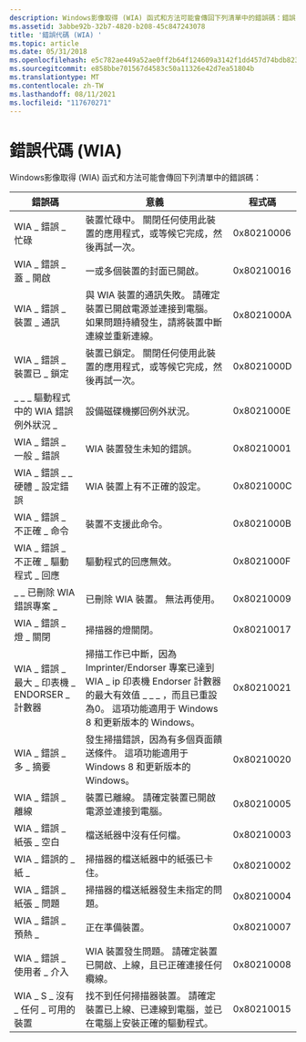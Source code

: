 ```yaml
---
description: Windows影像取得 (WIA) 函式和方法可能會傳回下列清單中的錯誤碼：錯誤 CodeMeaningCodeWIA \_ 錯誤 \_ BUSYThe 裝置忙碌中。
ms.assetid: 3abbe92b-32b7-4820-b208-45c847243078
title: '錯誤代碼 (WIA) '
ms.topic: article
ms.date: 05/31/2018
ms.openlocfilehash: e5c782ae449a52ae0ff2b64f124609a3142f1dd457d74bdb82333502ef1868ce
ms.sourcegitcommit: e858bbe701567d4583c50a11326e42d7ea51804b
ms.translationtype: MT
ms.contentlocale: zh-TW
ms.lasthandoff: 08/11/2021
ms.locfileid: "117670271"
---
```

# <a name="error-codes-wia"></a>錯誤代碼 (WIA) 

Windows影像取得 (WIA) 函式和方法可能會傳回下列清單中的錯誤碼： 

| 錯誤碼                                      | 意義                                                                                                                                                                                                                             | 程式碼       |
|-------------------------------------------------|-------------------------------------------------------------------------------------------------------------------------------------------------------------------------------------------------------------------------------------|------------|
| WIA \_ 錯誤 \_ 忙碌                                | 裝置忙碌中。 關閉任何使用此裝置的應用程式，或等候它完成，然後再試一次。                                                                                                                          | 0x80210006 |
| WIA \_ 錯誤 \_ 蓋 \_ 開啟                         | 一或多個裝置的封面已開啟。                                                                                                                                                                                          | 0x80210016 |
| WIA \_ 錯誤 \_ 裝置 \_ 通訊               | 與 WIA 裝置的通訊失敗。 請確定裝置已開啟電源並連接到電腦。 如果問題持續發生，請將裝置中斷連線並重新連線。                                                            | 0x8021000A |
| WIA \_ 錯誤 \_ 裝置已 \_ 鎖定                      | 裝置已鎖定。 關閉任何使用此裝置的應用程式，或等候它完成，然後再試一次。                                                                                                                        | 0x8021000D |
| \_ \_ \_ 驅動程式中的 WIA 錯誤例外狀況 \_               | 設備磁碟機擲回例外狀況。                                                                                                                                                                                               | 0x8021000E |
| WIA \_ 錯誤 \_ 一般 \_ 錯誤                      | WIA 裝置發生未知的錯誤。                                                                                                                                                                                  | 0x80210001 |
| WIA \_ 錯誤 \_ \_ 硬體 \_ 設定錯誤        | WIA 裝置上有不正確的設定。                                                                                                                                                                                    | 0x8021000C |
| WIA \_ 錯誤 \_ 不正確 \_ 命令                    | 裝置不支援此命令。                                                                                                                                                                                            | 0x8021000B |
| WIA \_ 錯誤 \_ 不正確 \_ 驅動程式 \_ 回應           | 驅動程式的回應無效。                                                                                                                                                                                            | 0x8021000F |
| \_ \_ 已刪除 WIA 錯誤專案 \_                       | 已刪除 WIA 裝置。 無法再使用。                                                                                                                                                                               | 0x80210009 |
| WIA \_ 錯誤 \_ 燈 \_ 關閉                           | 掃描器的燈關閉。                                                                                                                                                                                                          | 0x80210017 |
| WIA \_ 錯誤 \_ 最大 \_ 印表機 \_ ENDORSER \_ 計數器 | 掃描工作已中斷，因為 Imprinter/Endorser 專案已達到 WIA \_ ip 印表機 Endorser 計數器的最大有效值 \_ \_ \_ ，而且已重設為0。 這項功能適用于 Windows 8 和更新版本的 Windows。 | 0x80210021 |
| WIA \_ 錯誤 \_ 多 \_ 摘要                         | 發生掃描錯誤，因為有多個頁面饋送條件。 這項功能適用于 Windows 8 和更新版本的 Windows。                                                                                            | 0x80210020 |
| WIA \_ 錯誤 \_ 離線                             | 裝置已離線。 請確定裝置已開啟電源並連接到電腦。                                                                                                                                                  | 0x80210005 |
| WIA \_ 錯誤 \_ 紙張 \_ 空白                        | 檔送紙器中沒有任何檔。                                                                                                                                                                                      | 0x80210003 |
| WIA \_ 錯誤的 \_ 紙 \_                          | 掃描器的檔送紙器中的紙張已卡住。                                                                                                                                                                                   | 0x80210002 |
| WIA \_ 錯誤 \_ 紙張 \_ 問題                      | 掃描器的檔送紙器發生未指定的問題。                                                                                                                                                                 | 0x80210004 |
| WIA \_ 錯誤 \_ 預熱 \_                         | 正在準備裝置。                                                                                                                                                                                                           | 0x80210007 |
| WIA \_ 錯誤 \_ 使用者 \_ 介入                  | WIA 裝置發生問題。 請確定裝置已開啟、上線，且已正確連接任何纜線。                                                                                                      | 0x80210008 |
| WIA \_ S \_ 沒有 \_ 任何 \_ 可用的裝置                   | 找不到任何掃描器裝置。 請確定裝置已上線、已連線到電腦，並已在電腦上安裝正確的驅動程式。                                                                                                   | 0x80210015 |



 

 

 



